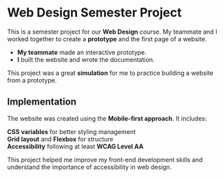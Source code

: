 # Web Design Semester Project  

This is a semester project for our **Web Design** course. My teammate and I worked together to create a **prototype** and the first page of a website.  

- **My teammate** made an interactive prototype.  
- **I** built the website and wrote the documentation.  

This project was a great **simulation** for me to practice building a website from a prototype.  

## Implementation  

The website was created using the **Mobile-first approach**. It includes:  

**CSS variables** for better styling management  
**Grid layout** and **Flexbox** for structure  
**Accessibility** following at least **WCAG Level AA**  

This project helped me improve my front-end development skills and understand the importance of accessibility in web design.  
